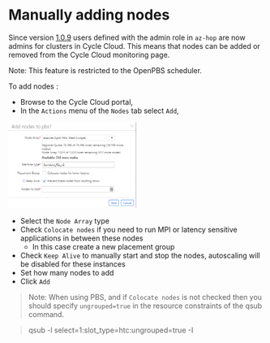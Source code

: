 # Manually adding nodes
Since version [1.0.9](https://github.com/Azure/az-hop/releases/tag/v1.0.9) users defined with the admin role in `az-hop` are now admins for clusters in Cycle Cloud. This means that nodes can be added or removed from the Cycle Cloud monitoring page.

Note: This feature is restricted to the OpenPBS scheduler.

To add nodes :
- Browse to the Cycle Cloud portal,
- In the `Actions` menu of the `Nodes` tab select `Add`,

<img src="../images/cyclecloud_add_nodes.png" width="50%">

- Select the `Node Array` type
- Check `Colocate nodes` if you need to run MPI or latency sensitive applications in between these nodes
  - In this case create a new placement group
- Check `Keep Alive` to manually start and stop the nodes, autoscaling will be disabled for these instances
- Set how many nodes to add
- Click `Add`

> Note: When using PBS, and if `Colocate nodes` is not checked then you should specify `ungrouped=true` in the resource constraints of the qsub command.

> qsub -l select=1:slot_type=htc:ungrouped=true -I

